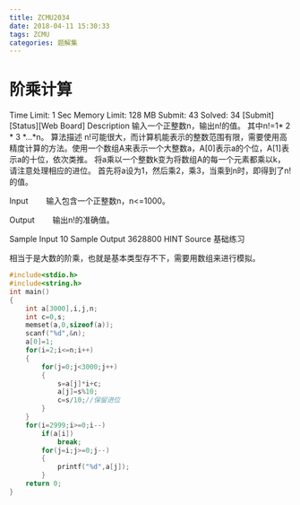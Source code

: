 ```yaml
---
title: ZCMU2034
date: 2018-04-11 15:30:33
tags: ZCMU
categories: 题解集
---
```

# 阶乘计算
Time Limit: 1 Sec  Memory Limit: 128 MB
Submit: 43  Solved: 34
[Submit][Status][Web Board]
Description
输入一个正整数n，输出n!的值。
其中n!=1* 2 * 3 *…*n。
算法描述
n!可能很大，而计算机能表示的整数范围有限，需要使用高精度计算的方法。使用一个数组A来表示一个大整数a，A[0]表示a的个位，A[1]表示a的十位，依次类推。
将a乘以一个整数k变为将数组A的每一个元素都乘以k，请注意处理相应的进位。
首先将a设为1，然后乘2，乘3，当乘到n时，即得到了n!的值。

Input
　　输入包含一个正整数n，n<=1000。

Output
　　输出n!的准确值。

Sample Input
10
Sample Output
3628800
HINT
Source
基础练习

相当于是大数的阶乘，也就是基本类型存不下，需要用数组来进行模拟。
```cpp
#include<stdio.h>  
#include<string.h>  
int main()  
{  
    int a[3000],i,j,n;  
    int c=0,s;  
    memset(a,0,sizeof(a));  
    scanf("%d",&n);  
    a[0]=1;  
    for(i=2;i<=n;i++)  
    {  
        for(j=0;j<3000;j++)  
        {  
            s=a[j]*i+c;  
            a[j]=s%10;  
            c=s/10;//保留进位  
        }  
    }  
    for(i=2999;i>=0;i--)  
        if(a[i])  
            break;  
        for(j=i;j>=0;j--)  
        {  
            printf("%d",a[j]);  
        }  
    return 0;  
}  
```